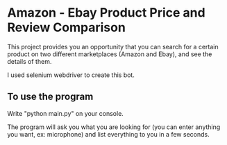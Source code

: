 # Amazon - Ebay Product Price and Review Comparison

This project provides you an opportunity that you can search for a certain product on two different marketplaces (Amazon and Ebay), and see the details of them. 

I used selenium webdriver to create this bot.

## To use the program

Write "python main.py" on your console.

The program will ask you what you are looking for (you can enter anything you want, ex: microphone) and list everything to you in a few seconds.
